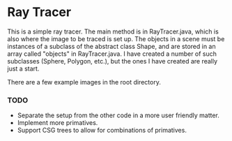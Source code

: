 # Ray Tracer
This is a simple ray tracer. The main method is in RayTracer.java, which is also where the image to be traced is set up. The objects in a scene must be instances of a subclass of the abstract class Shape, and are stored in an array called "objects" in RayTracer.java. I have created a number of such subclasses (Sphere, Polygon, etc.), but the ones I have created are really just a start.

There are a few example images in the root directory.

### TODO
* Separate the setup from the other code in a more user friendly matter.
* Implement more primatives.
* Support CSG trees to allow for combinations of primatives.
